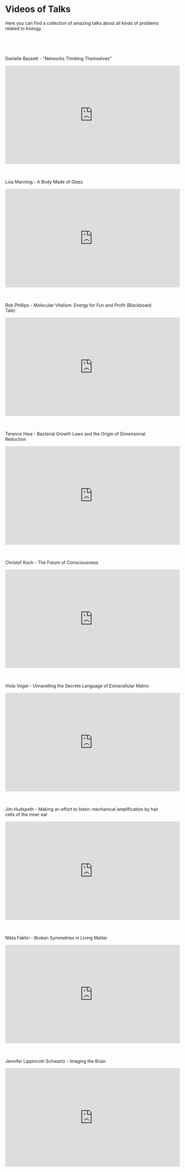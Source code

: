 # Videos of Talks

Here you can find a collection of amazing talks about all kinds of problems related to biology.  


<br />
<br />
<br />



Danielle Bassett - "Networks Thinking Themselves"

<iframe width="560" height="315" src="https://www.youtube.com/embed/KWLIbfLoE8c" frameborder="0" allow="accelerometer; autoplay; encrypted-media; gyroscope; picture-in-picture" allowfullscreen></iframe>

<br />
<br />
<br />


Lisa Manning - A Body Made of Glass

<iframe width="560" height="315" src="https://www.youtube.com/embed/a9Z_Hj_P1Aw" frameborder="0" allow="accelerometer; autoplay; encrypted-media; gyroscope; picture-in-picture" allowfullscreen></iframe>


<br />
<br />
<br />



Rob Phillips - Molecular Vitalism: Energy for Fun and Profit (Blackboard Talk)

<iframe width="560" height="315" src="https://www.youtube.com/embed/9NgT1z1Kcbs" frameborder="0" allow="accelerometer; autoplay; encrypted-media; gyroscope; picture-in-picture" allowfullscreen></iframe>


<br />
<br />
<br />



Terence Hwa - Bacterial Growth Laws and the Origin of Dimensional Reduction

<iframe width="560" height="315" src="https://www.youtube.com/embed/bNcl61EEMsA" frameborder="0" allow="accelerometer; autoplay; encrypted-media; gyroscope; picture-in-picture" allowfullscreen></iframe>


<br />
<br />
<br />



Christof Koch - The Future of Consciousness

<iframe width="560" height="315" src="https://www.youtube.com/embed/luGE5e2_xKM" frameborder="0" allow="accelerometer; autoplay; encrypted-media; gyroscope; picture-in-picture" allowfullscreen></iframe>


<br />
<br />
<br />



Viola Vogel - Unravelling the Secrete Language of Extracellular Matrix

<iframe width="560" height="315" src="https://www.youtube.com/embed/baZfJjQvwWQ" frameborder="0" allow="accelerometer; autoplay; encrypted-media; gyroscope; picture-in-picture" allowfullscreen></iframe>


<br />
<br />
<br />



Jim Hudspeth - Making an effort to listen: mechanical amplification by hair cells of the inner ear

<iframe width="560" height="315" src="https://www.youtube.com/embed/L5F4ejiRL4I" frameborder="0" allow="accelerometer; autoplay; encrypted-media; gyroscope; picture-in-picture" allowfullscreen></iframe>


<br />
<br />
<br />




Nikta Fakhri - Broken Symmetries in Living Matter

<iframe width="560" height="315" src="https://www.youtube.com/embed/7Qg3ytAMBOc" frameborder="0" allow="accelerometer; autoplay; encrypted-media; gyroscope; picture-in-picture" allowfullscreen></iframe>


<br />
<br />
<br />




Jennifer Lippincott-Schwartz - Imaging the Brain

<iframe width="560" height="315" src="https://www.youtube.com/embed/iIDajNF0wi4" frameborder="0" allow="accelerometer; autoplay; encrypted-media; gyroscope; picture-in-picture" allowfullscreen></iframe>